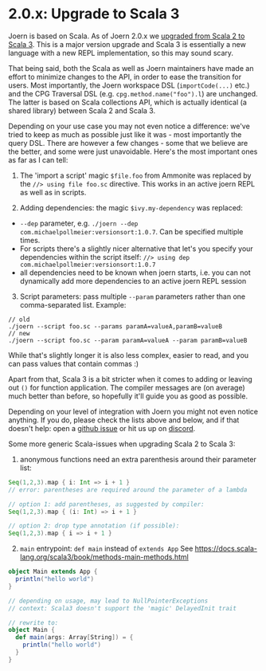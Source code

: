 # 2.0.x: Upgrade to Scala 3
Joern is based on Scala. As of Joern 2.0.x we [upgraded from Scala 2 to Scala 3](https://github.com/joernio/joern/pull/2595/files). 
This is a major version upgrade and Scala 3 is essentially a new language with a new REPL implementation, so this may sound scary. 

That being said, both the Scala as well as Joern maintainers have made an effort to minimize changes to the API, in order to ease the transition for users. Most importantly, the Joern workspace DSL (`importCode(...)` etc.) and the CPG Traversal DSL (e.g. `cpg.method.name("foo").l`) are unchanged. The latter is based on Scala collections API, which is actually identical (a shared library) between Scala 2 and Scala 3. 

Depending on your use case you may not even notice a difference: we've tried to keep as much as possible just like it was - most importantly the query DSL.
There are however a few changes - some that we believe are the better, and some were just unavoidable. Here's the most important ones as far as I can tell:

1) The 'import a script' magic `$file.foo` from Ammonite was replaced by the `//> using file foo.sc` directive. This works in an active joern REPL as well as in scripts.

2) Adding dependencies: the magic `$ivy.my-dependency` was replaced:
* `--dep` parameter, e.g. `./joern --dep com.michaelpollmeier:versionsort:1.0.7`. Can be specified multiple times.
* For scripts there's a slightly nicer alternative that let's you specify your dependencies within the script itself: `//> using dep com.michaelpollmeier:versionsort:1.0.7`
* all dependencies need to be known when joern starts, i.e. you can not dynamically add more dependencies to an active joern REPL session

3) Script parameters: pass multiple `--param` parameters rather than one comma-separated list. Example:
```
// old
./joern --script foo.sc --params paramA=valueA,paramB=valueB
// new
./joern --script foo.sc --param paramA=valueA --param paramB=valueB
```
While that's slightly longer it is also less complex, easier to read, and you can pass values that contain commas :)

Apart from that, Scala 3 is a bit stricter when it comes to adding or leaving out `()` for function application. The compiler messages are (on average) much better than before, so hopefully it'll guide you as good as possible. 

Depending on your level of integration with Joern you might not even notice anything. If you do, please check the lists above and below, and if that doesn't help: open a [github issue](https://github.com/joernio/joern/issues/new) or hit us up on [discord](https://discord.gg/vv4MH284Hc).

Some more generic Scala-issues when upgrading Scala 2 to Scala 3:

1. anonymous functions need an extra parenthesis around their parameter list:
```scala
Seq(1,2,3).map { i: Int => i + 1 }   
// error: parentheses are required around the parameter of a lambda

// option 1: add parentheses, as suggested by compiler:
Seq(1,2,3).map { (i: Int) => i + 1 }

// option 2: drop type annotation (if possible):
Seq(1,2,3).map { i => i + 1 }
```

2. `main` entrypoint: `def main` instead of `extends App`
See https://docs.scala-lang.org/scala3/book/methods-main-methods.html
```scala
object Main extends App {
  println("hello world")
}

// depending on usage, may lead to NullPointerExceptions
// context: Scala3 doesn't support the 'magic' DelayedInit trait

// rewrite to:
object Main {
  def main(args: Array[String]) = {
    println("hello world")
  }
}
```

